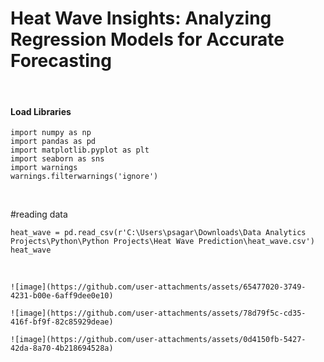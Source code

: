 # Heat Wave Insights: Analyzing Regression Models for Accurate Forecasting

<br/>

#### Load Libraries
```{r}
import numpy as np
import pandas as pd
import matplotlib.pyplot as plt
import seaborn as sns
import warnings
warnings.filterwarnings('ignore')
```
<br/>

#reading data
```{r}
heat_wave = pd.read_csv(r'C:\Users\psagar\Downloads\Data Analytics Projects\Python\Python Projects\Heat Wave Prediction\heat_wave.csv')
heat_wave
```
<br/>

```{r}
![image](https://github.com/user-attachments/assets/65477020-3749-4231-b00e-6aff9dee0e10)
```

```{r}
![image](https://github.com/user-attachments/assets/78d79f5c-cd35-416f-bf9f-82c85929deae)
```

```{r}
![image](https://github.com/user-attachments/assets/0d4150fb-5427-42da-8a70-4b218694528a)
```


